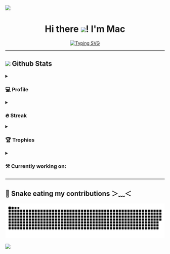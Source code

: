 <!-- custom divider -->
<img src="https://user-images.githubusercontent.com/73097560/115834477-dbab4500-a447-11eb-908a-139a6edaec5c.gif">

<!-- Heading -->
<h1 align="center">
  Hi there <img src="https://media.giphy.com/media/hvRJCLFzcasrR4ia7z/giphy.gif" width="35">! I'm Mac
</h1>
<!-- About -->
<div align="center">
  <a href="https://git.io/typing-svg"><img src="https://readme-typing-svg.demolab.com?font=Fira+Code&pause=1000&center=true&vCenter=true&width=600&lines=CS+Student+at+UST-Legazpi;Always+learning+new+things;Full+stack+Cutie;Modern%2C+Fast%2C+Efficient" alt="Typing SVG" /></a>
</div>

<hr />

<!-- Github Stats -->
<h2>
  <img src = "https://github.com/7oSkaaa/7oSkaaa/blob/main/Images/Statistics.gif?raw=true" width = 50px> Github Stats
</h2>
<!-- Profile -->
<details>
  <summary>
    <h3>💻 Profile</h3>
  </summary>
  <hr />
  <table align="center">
    <tr>
      <td>
        <img height=200 src="https://github-readme-stats.vercel.app/api?username=mjbalcueva&show_icons=true&theme=github_dark&include_all_commits=true" alt="Stats" />
      </td>
      <td>
        <img height=200 src="https://github-readme-stats.vercel.app/api/top-langs/?username=mjbalcueva&theme=github_dark&layout=compact&card_width=320" alt="Stats" />
      </td>
    </tr>
  </table>
</details>
<!-- Steak -->
<details>
  <summary>
    <h3>🔥 Streak</h3>
  </summary>
  <hr />
  <p align="center">
    <img src="https://github-readme-streak-stats.herokuapp.com/?user=mjbalcueva&theme=github_dark" alt="Stats" />
  </p>
</details>
<!-- Trophies -->
<details>
  <summary>
    <h3>🏆 Trophies</h3>
  </summary>
  <hr />
  <p align="center">
    <img src="https://github-profile-trophy.vercel.app/?username=mjbalcueva&layout=compact&theme=darkhub&column=4&margin-w=15&margin-h=15" alt="trophies" />
  </p>
</details>
<!-- Repositories -->
<details>
  <summary>
    <h3>⚒️ Currently working on:</h3>
  </summary>
  <hr />
  <table align="center">
    <tr>
      <td>
        <a href="https://github.com/mjbalcueva/child-tr">
          <img src="https://github-readme-stats.vercel.app/api/pin/?username=mjbalcueva&repo=child-tr&show_owner=true&theme=github_dark" alt="repo" />
        </a>
      </td>
      <td>
        <a href="https://github.com/mjbalcueva/fireworks-vscode">
          <img src="https://github-readme-stats.vercel.app/api/pin/?username=mjbalcueva&repo=fireworks-vscode&show_owner=true&theme=github_dark" alt="repo" />
        </a>
      </td>
    </tr>
  </table>
</details>

<hr />

<!-- Fun -->
<h2> 🐍 Snake eating my contributions ＞﹏＜ </h2>
<p align = "center">
	<img src = "https://raw.githubusercontent.com/mjbalcueva/mjbalcueva/snek/snek.svg" alt = "Snek"/>
</p>

<!-- custom divider -->
<img src="https://user-images.githubusercontent.com/73097560/115834477-dbab4500-a447-11eb-908a-139a6edaec5c.gif">
